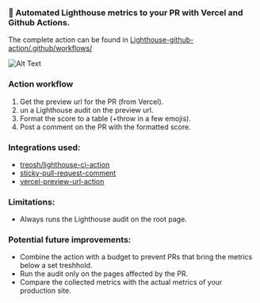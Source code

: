 ### 🚀 Automated Lighthouse metrics to your PR with Vercel and Github Actions.

The complete action can be found in [Lighthouse-github-action/.github/workflows/](https://github.com/OskarAhl/Lighthouse-github-action/blob/main/.github/workflows/lighthouse-on-vercel-preview-url.yml)

![Alt Text](https://dev-to-uploads.s3.amazonaws.com/i/wh034wt0hxgtedhskzwo.png)

### Action workflow
1. Get the preview url for the PR (from Vercel).
2. un a Lighthouse audit on the preview url.
3. Format the score to a table (+throw in a few emojis).
4. Post a comment on the PR with the formatted score.

### Integrations used:
* [treosh/lighthouse-ci-action](https://github.com/treosh/lighthouse-ci-action)
* [sticky-pull-request-comment](https://github.com/marketplace/actions/sticky-pull-request-comment)
* [vercel-preview-url-action](https://github.com/marketplace/actions/capture-vercel-preview-url)

### Limitations:
* Always runs the Lighthouse audit on the root page.

### Potential future improvements:
* Combine the action with a budget to prevent PRs that bring the metrics below a set treshhold.
* Run the audit only on the pages affected by the PR.
* Compare the collected metrics with the actual metrics of your production site.
